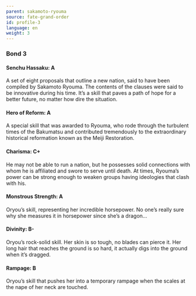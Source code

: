 ```yaml
---
parent: sakamoto-ryouma
source: fate-grand-order
id: profile-3
language: en
weight: 3
---
```


### Bond 3

#### Senchu Hassaku: A

A set of eight proposals that outline a new nation, said to have been compiled by Sakamoto Ryouma. The contents of the clauses were said to be innovative during his time. It’s a skill that paves a path of hope for a better future, no matter how dire the situation.

#### Hero of Reform: A

A special skill that was awarded to Ryouma, who rode through the turbulent times of the Bakumatsu and contributed tremendously to the extraordinary historical reformation known as the Meiji Restoration.

#### Charisma: C+

He may not be able to run a nation, but he possesses solid connections with whom he is affiliated and swore to serve until death. At times, Ryouma’s power can be strong enough to weaken groups having ideologies that clash with his.

#### Monstrous Strength: A

Oryou’s skill, representing her incredible horsepower. No one’s really sure why she measures it in horsepower since she’s a dragon…

#### Divinity: B-

Oryou’s rock-solid skill.
Her skin is so tough, no blades can pierce it. Her long hair that reaches the ground is so hard, it actually digs into the ground when it’s dragged.

#### Rampage: B

Oryou’s skill that pushes her into a temporary rampage when the scales at the nape of her neck are touched.
